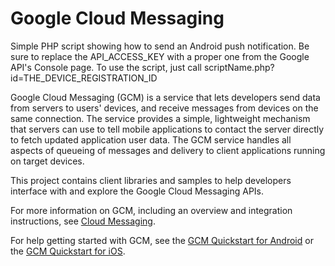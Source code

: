 # Google Cloud Messaging

Simple PHP script showing how to send an Android push notification. Be sure to replace the API_ACCESS_KEY with a proper one from the Google API's Console page. To use the script, just call scriptName.php?id=THE_DEVICE_REGISTRATION_ID

Google Cloud Messaging (GCM) is a service that lets developers send data from
servers to users' devices, and receive messages from devices on the same
connection. The service provides a simple, lightweight mechanism that servers
can use to tell mobile applications to contact the server directly to fetch
updated application user data. The GCM service handles all aspects of queueing
of messages and delivery to client applications running on target devices.

This project contains client libraries and samples to help developers interface
with and explore the Google Cloud Messaging APIs.

For more information on GCM, including an overview and integration
instructions, see [Cloud Messaging](https://developers.google.com/cloud-messaging/).

For help getting started with GCM, see the
[GCM Quickstart for Android](https://developers.google.com/cloud-messaging/android/start)
or the [GCM Quickstart for iOS](https://developers.google.com/cloud-messaging/ios/start).
